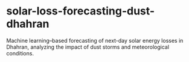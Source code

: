 # solar-loss-forecasting-dust-dhahran
Machine learning–based forecasting of next-day solar energy losses in Dhahran, analyzing the impact of dust storms and meteorological conditions.
